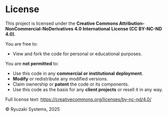 # License

This project is licensed under the **Creative Commons Attribution-NonCommercial-NoDerivatives 4.0 International License (CC BY-NC-ND 4.0)**.

You are free to:
- View and fork the code for personal or educational purposes.

You are **not permitted** to:
- Use this code in any **commercial or institutional deployment**.
- **Modify** or redistribute any modified versions.
- Claim ownership or **patent** the code or its components.
- Use this code as the basis for any **client projects** or resell it in any way.

Full license text: https://creativecommons.org/licenses/by-nc-nd/4.0/

© Ryuzaki Systems, 2025
